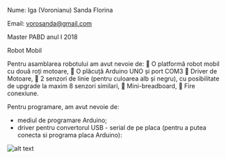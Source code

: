 Nume:  Iga (Voronianu) Sanda  Florina

Email: vorosanda@gmail.com

Master PABD anul I 2018



Robot  Mobil

Pentru  asamblarea  robotului am avut nevoie de:
   O platformă robot  mobil cu două roți motoare,
	  O plăcuță Arduino UNO și port COM3 
	  Driver de Motoare,
	 2 senzori de linie (pentru  culoarea alb și negru), cu posibilitate de upgrade la maxim 8 senzori similari,
	  Mini-breadboard,
	 Fire  conexiune.

Pentru programare, am  avut  nevoie de:
- mediul de programare Arduino;
- driver pentru convertorul USB - serial de pe placa (pentru a putea conecta si programa placa Arduino): 


![alt text](https://github.com/vorosanda/Arduino-projects/blob/master/Iga_Sanda_examen_roboti/1.JPG "Printscreen")
